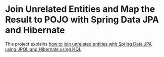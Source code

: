 # Join Unrelated Entities and Map the Result to POJO with Spring Data JPA and Hibernate
This project explains [how to join unrelated entities with Spring Data JPA using JPQL and Hibernate using HQL](https://www.javachinna.com/join-unrelated-entities-spring-data-jpa-hibernate/)

